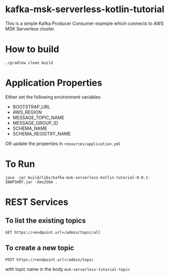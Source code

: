 # kafka-msk-serverless-kotlin-tutorial
This is a simple Kafka Producer Consumer example which connects to AWS MSK Serverless cluster. 

# How to build
`./gradlew clean build`

# Application Properties
Either set the following environment variables

* BOOTSTRAP_URL
* AWS_REGION
* MESSAGE_TOPIC_NAME
* MESSAGE_GROUP_ID
* SCHEMA_NAME
* SCHEMA_REGISTRY_NAME

OR update the properties in `resources/application.yml`

# To Run
`java -jar build/libs/kafka-msk-serverless-kotlin-tutorial-0.0.1-SNAPSHOT.jar -Xms256m .`

# REST Services

## To list the existing topics

`GET https://<endpoint.url>/admin/topic/all`

## To create a new topic

`POST https://<endpoint.url>/admin/topic`

with topic name in the body 
`msk-serverless-tutorial-topic`
